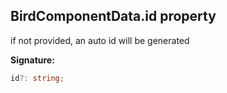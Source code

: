 
## BirdComponentData.id property

if not provided, an auto id will be generated

**Signature:**

```typescript
id?: string;
```
